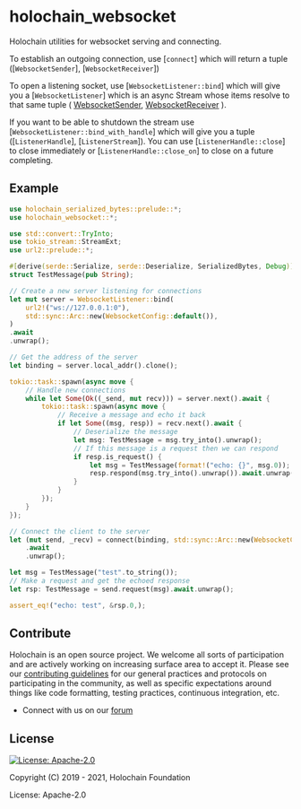 # holochain_websocket

Holochain utilities for websocket serving and connecting.

 To establish an outgoing connection, use [`connect`]
which will return a tuple
([`WebsocketSender`], [`WebsocketReceiver`])

To open a listening socket, use [`WebsocketListener::bind`]
which will give you a [`WebsocketListener`]
which is an async Stream whose items resolve to that same tuple (
[WebsocketSender](struct.WebsocketSender.html),
[WebsocketReceiver](struct.WebsocketReceiver.html)
).

If you want to be able to shutdown the stream use [`WebsocketListener::bind_with_handle`]
which will give you a tuple ([`ListenerHandle`], [`ListenerStream`]).
You can use [`ListenerHandle::close`] to close immediately or
[`ListenerHandle::close_on`] to close on a future completing.

## Example

```rust
use holochain_serialized_bytes::prelude::*;
use holochain_websocket::*;

use std::convert::TryInto;
use tokio_stream::StreamExt;
use url2::prelude::*;

#[derive(serde::Serialize, serde::Deserialize, SerializedBytes, Debug)]
struct TestMessage(pub String);

// Create a new server listening for connections
let mut server = WebsocketListener::bind(
    url2!("ws://127.0.0.1:0"),
    std::sync::Arc::new(WebsocketConfig::default()),
)
.await
.unwrap();

// Get the address of the server
let binding = server.local_addr().clone();

tokio::task::spawn(async move {
    // Handle new connections
    while let Some(Ok((_send, mut recv))) = server.next().await {
        tokio::task::spawn(async move {
            // Receive a message and echo it back
            if let Some((msg, resp)) = recv.next().await {
                // Deserialize the message
                let msg: TestMessage = msg.try_into().unwrap();
                // If this message is a request then we can respond
                if resp.is_request() {
                    let msg = TestMessage(format!("echo: {}", msg.0));
                    resp.respond(msg.try_into().unwrap()).await.unwrap();
                }
            }
        });
    }
});

// Connect the client to the server
let (mut send, _recv) = connect(binding, std::sync::Arc::new(WebsocketConfig::default()))
    .await
    .unwrap();

let msg = TestMessage("test".to_string());
// Make a request and get the echoed response
let rsp: TestMessage = send.request(msg).await.unwrap();

assert_eq!("echo: test", &rsp.0,);
```

## Contribute
Holochain is an open source project.  We welcome all sorts of participation and are actively working on increasing surface area to accept it.  Please see our [contributing guidelines](/CONTRIBUTING.md) for our general practices and protocols on participating in the community, as well as specific expectations around things like code formatting, testing practices, continuous integration, etc.

* Connect with us on our [forum](https://forum.holochain.org)

## License
[![License: Apache-2.0](https://img.shields.io/badge/License-Apache%202.0-blue.svg)](https://www.apache.org/licenses/LICENSE-2.0)

Copyright (C) 2019 - 2021, Holochain Foundation

License: Apache-2.0
